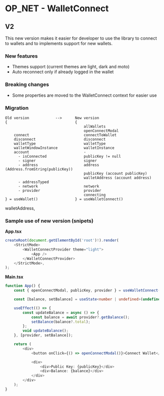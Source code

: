 # OP_NET - WalletConnect

## V2

This new version makes it easier for developer to use the library to connect to wallets and to implements support for new wallets.

### New features

-   Themes support (current themes are light, dark and moto)
-   Auto reconnect only if already logged in the wallet

### Breaking changes

-   Some properties are moved to the WalletConnect context for easier use

### Migration

```
Old version            -->      New version
{                               {
                                    allWallets
                                    openConnectModal
    connect                         connectToWallet
    disconnect                      disconnect
    walletType                      walletType
    walletWindowInstance            walletInstance
    account                         -
      - isConnected                 publicKey != null
      - signer                      signer
      - address                     address (Address.fromString(publicKey))
                                    publicKey (account publicKey)
                                    walletAddress (account address)
      - addressTyped
      - network                     network
      - provider                    provider
                                    connecting
} = useWallet()                 } = useWalletConnect()
```

walletAddress,

### Sample use of new version (snipets)

**App.tsx**

```typescript jsx
createRoot(document.getElementById('root')!).render(
    <StrictMode>
        <WalletConnectProvider theme="light">
            <App />
        </WalletConnectProvider>
    </StrictMode>,
);
```

**Main.tsx**

```typescript jsx
function App() {
    const { openConnectModal, publicKey, provider } = useWalletConnect();

    const [balance, setBalance] = useState<number | undefined>(undefined);

    useEffect(() => {
        const updateBalance = async () => {
            const balance = await provider?.getBalance();
            setBalance(balance?.total);
        };
        void updateBalance();
    }, [provider, setBalance]);

    return (
        <div>
            <button onClick={() => openConnectModal()}>Connect Wallet</button>

            <div>
                <div>Public Key: {publicKey}</div>
                <div>Balance: {balance}</div>
            </div>
        </div>
    );
}
```
